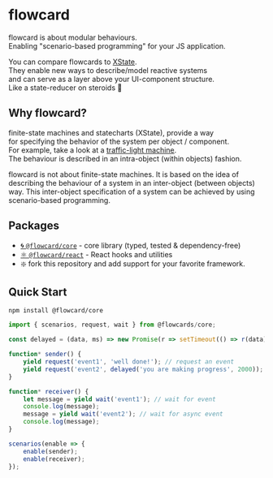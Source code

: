 # flowcard

flowcard is about modular behaviours.<br/>
Enabling "scenario-based programming" for your JS application.

You can compare flowcards to [XState](https://github.com/davidkpiano/xstate).<br/>
They enable new ways to describe/model reactive systems<br/>
and can serve as a layer above your UI-component structure.<br/>
Like a state-reducer on steroids 💪

## Why flowcard?

finite-state machines and statecharts (XState), provide a way<br/>
for specifying the behavior of the system per object / component.<br/>
For example, take a look at a [traffic-light machine](https://github.com/davidkpiano/xstate#finite-state-machines).<br>
The behaviour is described in an intra-object (within objects) fashion.

flowcard is not about finite-state machines.
It is based on the idea of describing the behaviour of a system in an inter-object (between objects) way.
This inter-object specification of a system can be achieved by using scenario-based programming.

## Packages

- [🌀 `@flowcard/core`](https://github.com/ThomasDeutsch/flowcards/tree/master/packages/core) - core library (typed, tested & dependency-free)
- [⚛️ `@flowcard/react`](https://github.com/ThomasDeutsch/flowcards/tree/master/packages/react) - React hooks and utilities
- ❇️ fork this repository and add support for your favorite framework.

## Quick Start

```
npm install @flowcard/core
```

```javascript
import { scenarios, request, wait } from @flowcards/core;

const delayed = (data, ms) => new Promise(r => setTimeout(() => r(data), ms));

function* sender() {
    yield request('event1', 'well done!'); // request an event
    yield request('event2', delayed('you are making progress', 2000)); // async request
}

function* receiver() {
    let message = yield wait('event1'); // wait for event
    console.log(message);
    message = yield wait('event2'); // wait for async event
    console.log(message);
}

scenarios(enable => {
    enable(sender);
    enable(receiver);
});
```
